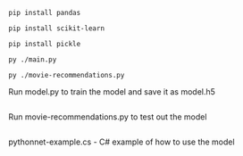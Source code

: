 ```
pip install pandas
```
```
pip install scikit-learn
```
```
pip install pickle
```
```
py ./main.py
```
```
py ./movie-recommendations.py
```

Run model.py to train the model and save it as model.h5

```
```
Run movie-recommendations.py to test out the model
```
```
pythonnet-example.cs - C# example of how to use the model
```
```
